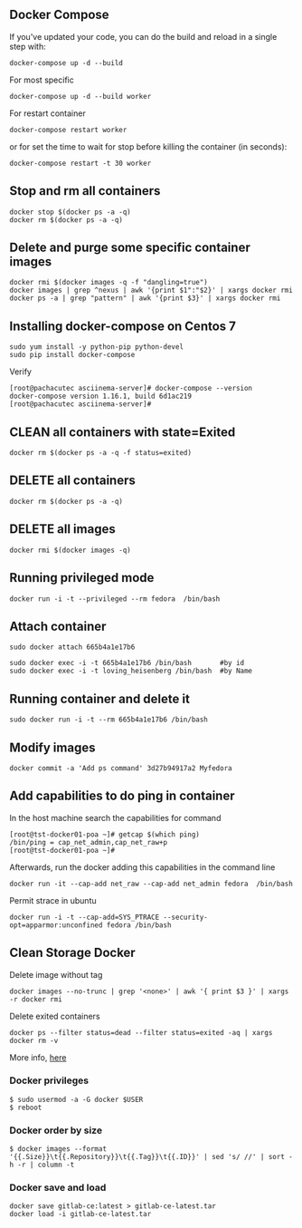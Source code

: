 ## Docker Compose

If you've updated your code, you can do the build and reload in a single step with:
	
	docker-compose up -d --build

For most specific 

	docker-compose up -d --build worker

For restart container

	docker-compose restart worker

or for set the time to wait for stop before killing the container (in seconds):

	docker-compose restart -t 30 worker


## Stop and rm all containers
```
docker stop $(docker ps -a -q)
docker rm $(docker ps -a -q)
```

## Delete and purge some specific container images   
```
docker rmi $(docker images -q -f "dangling=true")
docker images | grep ^nexus | awk '{print $1":"$2}' | xargs docker rmi
docker ps -a | grep "pattern" | awk '{print $3}' | xargs docker rmi
```

## Installing docker-compose on Centos 7

```
sudo yum install -y python-pip python-devel
sudo pip install docker-compose
```
Verify
```
[root@pachacutec asciinema-server]# docker-compose --version
docker-compose version 1.16.1, build 6d1ac219
[root@pachacutec asciinema-server]#
```
## CLEAN all containers with state=Exited
```
docker rm $(docker ps -a -q -f status=exited)
````

## DELETE all containers
```
docker rm $(docker ps -a -q)
```

## DELETE all images
```
docker rmi $(docker images -q)
```

## Running privileged mode

```
docker run -i -t --privileged --rm fedora  /bin/bash
```

## Attach container

```
sudo docker attach 665b4a1e17b6
```

```
sudo docker exec -i -t 665b4a1e17b6 /bin/bash       #by id
sudo docker exec -i -t loving_heisenberg /bin/bash  #by Name
```

## Running container and delete it

```
sudo docker run -i -t --rm 665b4a1e17b6 /bin/bash
```

## Modify images

```
docker commit -a 'Add ps command' 3d27b94917a2 Myfedora
```

## Add capabilities to do ping in container

In the host machine search the capabilities for command
```
[root@tst-docker01-poa ~]# getcap $(which ping)
/bin/ping = cap_net_admin,cap_net_raw+p
[root@tst-docker01-poa ~]#
```

Afterwards, run the docker adding this capabilities in the command line
```
docker run -it --cap-add net_raw --cap-add net_admin fedora  /bin/bash
```

Permit strace in ubuntu
```
docker run -i -t --cap-add=SYS_PTRACE --security-opt=apparmor:unconfined fedora /bin/bash 
```

## Clean Storage Docker

Delete image without tag
```
docker images --no-trunc | grep '<none>' | awk '{ print $3 }' | xargs -r docker rmi
```
Delete exited containers
```
docker ps --filter status=dead --filter status=exited -aq | xargs docker rm -v
```

More info, [here](https://lebkowski.name/docker-volumes/)


### Docker privileges 

```shell
$ sudo usermod -a -G docker $USER
$ reboot
```


### Docker order by size

```shell 
$ docker images --format '{{.Size}}\t{{.Repository}}\t{{.Tag}}\t{{.ID}}' | sed 's/ //' | sort -h -r | column -t
```

### Docker save and load

```
docker save gitlab-ce:latest > gitlab-ce-latest.tar
docker load -i gitlab-ce-latest.tar
```

